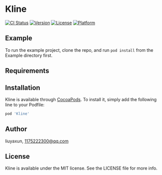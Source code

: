 # Kline

[![CI Status](https://img.shields.io/travis/liuyaxun/Kline.svg?style=flat)](https://travis-ci.org/liuyaxun/Kline)
[![Version](https://img.shields.io/cocoapods/v/Kline.svg?style=flat)](https://cocoapods.org/pods/Kline)
[![License](https://img.shields.io/cocoapods/l/Kline.svg?style=flat)](https://cocoapods.org/pods/Kline)
[![Platform](https://img.shields.io/cocoapods/p/Kline.svg?style=flat)](https://cocoapods.org/pods/Kline)

## Example

To run the example project, clone the repo, and run `pod install` from the Example directory first.

## Requirements

## Installation

Kline is available through [CocoaPods](https://cocoapods.org). To install
it, simply add the following line to your Podfile:

```ruby
pod 'Kline'
```

## Author

liuyaxun, 1175222300@qq.com

## License

Kline is available under the MIT license. See the LICENSE file for more info.
